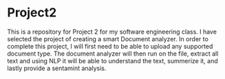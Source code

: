 # Project2
This is a repository for Project 2 for my software engineering class. I have selected the project of creating a smart Document analyzer. In order to complete this project, I will first need to be able to upload any supported document type. The document analyzer will then run on the file, extract all text and using NLP it will be able to understand the text, summerize it, and lastly provide a sentamint analysis.
